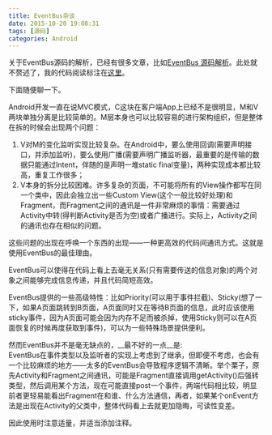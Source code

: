 ```yaml
---
title: EventBus杂谈
date: 2015-10-20 19:08:31
tags: [源码]
categories: Android
---
```


关于EventBus源码的解析，已经有很多文章，比如[EventBus 源码解析](http://a.codekk.com/detail/Android/Trinea/EventBus%20%E6%BA%90%E7%A0%81%E8%A7%A3%E6%9E%90)。此处就不赘述了，我的代码阅读标注在[这里](https://github.com/BigFootprint/AndroidSourceReader/tree/master/EventBus)。

下面随便聊一下。

Android开发一直在说MVC模式，C这块在客户端App上已经不是很明显，M和V两块单独分离是比较简单的。M层本身也可以比较容易的进行架构组织，但是整体在拆的时候会出现两个问题：<!--more-->

1. V对M的变化监听实现比较复杂。在Android中，要么使用回调(需要声明接口，并添加监听)，要么使用广播(需要声明广播监听器，最重要的是传输的数据只能通过Intent，伴随的是声明一堆static final变量)，两种实现成本都比较高，重复工作很多；
2. V本身的拆分比较困难。许多复杂的页面，不可能将所有的View操作都写在同一个类中，因此会独立出一些Custom View(这个一般比较好处理)和Fragment，而Fragment之间的通讯是一件非常麻烦的事情：需要通过Activity中转(得判断Activity是否为空)或者广播进行。实际上，Activity之间的通讯也存在相似的问题。

这些问题的出现在呼唤一个东西的出现——一种更高效的代码间通讯方式。这就是使用EventBus的最佳理由。

EventBus可以使得在代码上看上去毫无关系(只有需要传送的信息对象)的两个对象之间能够完成信息传递，并且代码简短高效。

EventBus提供的一些高级特性：比如Priority(可以用于事件拦截)、Sticky(想了一下，如果A页面跳转到B页面，A页面同时又在等待B页面的信息，此时应该使用sticky事件，因为A页面可能会因为内存不足而被杀掉，使用Sticky则可以在A页面恢复的时候再度获取到事件)，可以为一些特殊场景提供便利。

然而EventBus并不是毫无缺点的，__最不好的一点__是:  
EventBus在事件类型以及监听者的实现上考虑到了继承，但即便不考虑，也会有一个比较麻烦的地方——太多的EventBus会导致程序逻辑不清晰。举个栗子，原先Activity和Fragment之间通讯，可能是Fragment直接调用getActivity()后强转类型，然后调用某个方法，现在可能直接post一个事件，两端代码相比较，明显前者更轻易能看出Fragment在和谁、什么方法通信，再者，如果某个onEvent方法是出现在Activity的父类中，整体代码看上去就更加隐晦，可读性变差。

因此使用时注意适量，并适当添加注释。